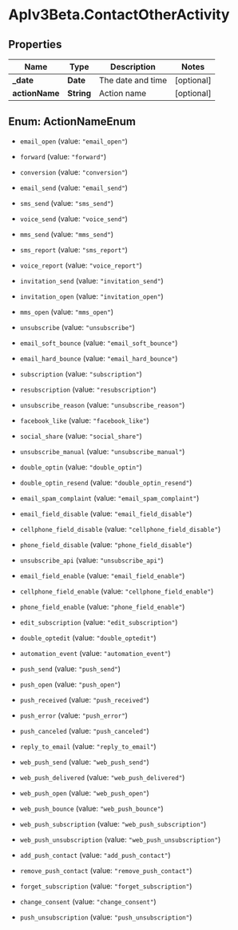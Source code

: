 # ApIv3Beta.ContactOtherActivity

## Properties

Name | Type | Description | Notes
------------ | ------------- | ------------- | -------------
**_date** | **Date** | The date and time | [optional] 
**actionName** | **String** | Action name | [optional] 



## Enum: ActionNameEnum


* `email_open` (value: `"email_open"`)

* `forward` (value: `"forward"`)

* `conversion` (value: `"conversion"`)

* `email_send` (value: `"email_send"`)

* `sms_send` (value: `"sms_send"`)

* `voice_send` (value: `"voice_send"`)

* `mms_send` (value: `"mms_send"`)

* `sms_report` (value: `"sms_report"`)

* `voice_report` (value: `"voice_report"`)

* `invitation_send` (value: `"invitation_send"`)

* `invitation_open` (value: `"invitation_open"`)

* `mms_open` (value: `"mms_open"`)

* `unsubscribe` (value: `"unsubscribe"`)

* `email_soft_bounce` (value: `"email_soft_bounce"`)

* `email_hard_bounce` (value: `"email_hard_bounce"`)

* `subscription` (value: `"subscription"`)

* `resubscription` (value: `"resubscription"`)

* `unsubscribe_reason` (value: `"unsubscribe_reason"`)

* `facebook_like` (value: `"facebook_like"`)

* `social_share` (value: `"social_share"`)

* `unsubscribe_manual` (value: `"unsubscribe_manual"`)

* `double_optin` (value: `"double_optin"`)

* `double_optin_resend` (value: `"double_optin_resend"`)

* `email_spam_complaint` (value: `"email_spam_complaint"`)

* `email_field_disable` (value: `"email_field_disable"`)

* `cellphone_field_disable` (value: `"cellphone_field_disable"`)

* `phone_field_disable` (value: `"phone_field_disable"`)

* `unsubscribe_api` (value: `"unsubscribe_api"`)

* `email_field_enable` (value: `"email_field_enable"`)

* `cellphone_field_enable` (value: `"cellphone_field_enable"`)

* `phone_field_enable` (value: `"phone_field_enable"`)

* `edit_subscription` (value: `"edit_subscription"`)

* `double_optedit` (value: `"double_optedit"`)

* `automation_event` (value: `"automation_event"`)

* `push_send` (value: `"push_send"`)

* `push_open` (value: `"push_open"`)

* `push_received` (value: `"push_received"`)

* `push_error` (value: `"push_error"`)

* `push_canceled` (value: `"push_canceled"`)

* `reply_to_email` (value: `"reply_to_email"`)

* `web_push_send` (value: `"web_push_send"`)

* `web_push_delivered` (value: `"web_push_delivered"`)

* `web_push_open` (value: `"web_push_open"`)

* `web_push_bounce` (value: `"web_push_bounce"`)

* `web_push_subscription` (value: `"web_push_subscription"`)

* `web_push_unsubscription` (value: `"web_push_unsubscription"`)

* `add_push_contact` (value: `"add_push_contact"`)

* `remove_push_contact` (value: `"remove_push_contact"`)

* `forget_subscription` (value: `"forget_subscription"`)

* `change_consent` (value: `"change_consent"`)

* `push_unsubscription` (value: `"push_unsubscription"`)




